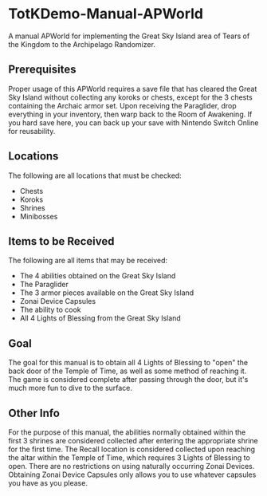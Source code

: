 # TotKDemo-Manual-APWorld
A manual APWorld for implementing the Great Sky Island area of Tears of the Kingdom to the Archipelago Randomizer. 

## Prerequisites
Proper usage of this APWorld requires a save file that has cleared the Great Sky Island without collecting any koroks or chests, except for the 3 chests containing the Archaic armor set.
Upon receiving the Paraglider, drop everything in your inventory, then warp back to the Room of Awakening. If you hard save here, you can back up your save with Nintendo Switch Online
for reusability.

## Locations
The following are all locations that must be checked:
- Chests
- Koroks
- Shrines
- Minibosses
  
## Items to be Received
The following are all items that may be received:
- The 4 abilities obtained on the Great Sky Island
- The Paraglider
- The 3 armor pieces available on the Great Sky Island
- Zonai Device Capsules
- The ability to cook
- All 4 Lights of Blessing from the Great Sky Island

## Goal
The goal for this manual is to obtain all 4 Lights of Blessing to "open" the back door of the Temple of Time, as well as some method of reaching it.
The game is considered complete after passing through the door, but it's much more fun to dive to the surface.

## Other Info
For the purpose of this manual, the abilities normally obtained within the first 3 shrines are considered collected after entering the appropriate shrine for the first time.
The Recall location is considered collected upon reaching the altar within the Temple of Time, which requires 3 Lights of Blessing to open.
There are no restrictions on using naturally occurring Zonai Devices. Obtaining Zonai Device Capsules only allows you to use whatever capsules you have as you please.
